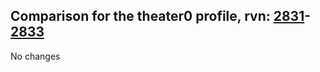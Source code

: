 ## Comparison for the theater0 profile, rvn: [2831](https://github.com/PRO100KatYT/FortniteProfileRevisions/tree/main/profiles/theater0/2831%20theater0.json)-[2833](https://github.com/PRO100KatYT/FortniteProfileRevisions/tree/main/profiles/theater0/2833%20theater0.json)

No changes

